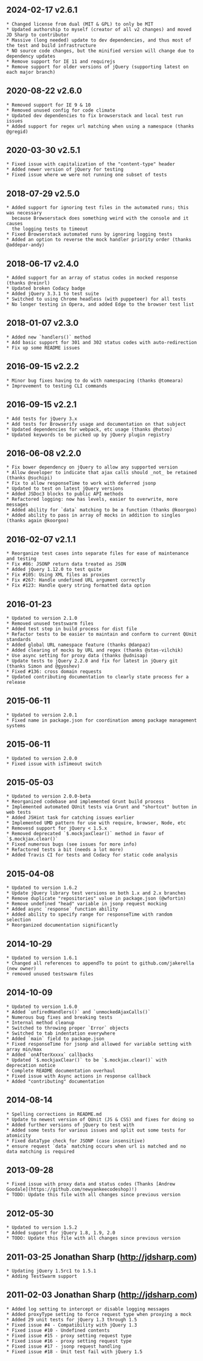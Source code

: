 ## 2024-02-17 v2.6.1
    * Changed license from dual (MIT & GPL) to only be MIT
    * Updated authorship to myself (creator of all v2 changes) and moved JD Sharp to contributor
    * Massive (long needed) update to dev dependencies, and thus most of the test and build infrastructure
    * NO source code changes, but the minified version will change due to dependency updates
    * Remove support for IE 11 and requirejs
    * Remove support for older versions of jQuery (supporting latest on each major branch)

## 2020-08-22 v2.6.0
    * Removed support for IE 9 & 10
    * Removed unused config for code climate
    * Updated dev dependencies to fix browserstack and local test run issues
    * Added support for regex url matching when using a namespace (thanks @gregid)

## 2020-03-30 v2.5.1
    * Fixed issue with capitalization of the "content-type" header
    * Added newer version of jQuery for testing
    * Fixed issue where we were not running one subset of tests

## 2018-07-29 v2.5.0
    * Added support for ignoring test files in the automated runs; this was necessary
      because Browserstack does something weird with the console and it causes
      the logging tests to timeout
    * Fixed Browserstack automated runs by ignoring logging tests
    * Added an option to reverse the mock handler priority order (thanks @addepar-andy)

## 2018-06-17 v2.4.0
    * Added support for an array of status codes in mocked response (thanks @reinrl)
    * Updated broken Codacy badge
    * Added jQuery 3.3.1 to test suite
    * Switched to using Chrome headless (with puppeteer) for all tests
    * No longer testing in Opera, and added Edge to the browser test list

## 2018-01-07 v2.3.0
    * Added new `handlers()` method
    * Add basic support for 301 and 302 status codes with auto-redirection
    * Fix up some README issues

## 2016-09-15 v2.2.2
    * Minor bug fixes having to do with namespacing (thanks @tomeara)
    * Improvement to testing CLI commands

## 2016-09-15 v2.2.1
    * Add tests for jQuery 3.x
    * Add tests for Browserify usage and documentation on that subject
    * Updated dependencies for webpack, etc usage (thanks @hotoo)
    * Updated keywords to be picked up by jQuery plugin registry

## 2016-06-08 v2.2.0
    * Fix bower dependency on jQuery to allow any supported version
    * Allow developer to indicate that ajax calls should _not_ be retained (thanks @suchipi)
    * Fix to allow responseTime to work with deferred jsonp
    * Updated to test on latest jQuery versions
    * Added JSDoc3 blocks to public API methods
    * Refactored logging: now has levels, easier to overwrite, more messages
    * Added ability for `data` matching to be a function (thanks @koorgoo)
    * Added ability to pass in array of mocks in addition to singles (thanks again @koorgoo)

## 2016-02-07 v2.1.1
	* Reorganize test cases into separate files for ease of maintenance and testing
	* Fix #86: JSONP return data treated as JSON
	* Added jQuery 1.12.0 to test quite
	* Fix #105: Using XML files as proxies
	* Fix #267: Handle undefined URL argument correctly
	* Fix #123: Handle query string formatted data option

## 2016-01-23
    * Updated to version 2.1.0
    * Removed unused testswarm files
    * Added test step in build process for dist file
    * Refactor tests to be easier to maintain and conform to current QUnit standards
    * Added global URL namespace feature (thanks @danpaz)
    * Added clearing of mocks by URL and regex (thanks @stas-vilchik)
    * Use async setting for proxy data (thanks @udnisap)
    * Update tests to jQuery 2.2.0 and fix for latest in jQuery git (thanks Simon and @gyoshev)
    * Fixed #136: cross domain requests
    * Updated contributing documentation to clearly state process for a release

## 2015-06-11
    * Updated to version 2.0.1
    * Fixed name in package.json for coordination among package management systems

## 2015-06-11
    * Updated to version 2.0.0
    * Fixed issue with isTimeout switch

## 2015-05-03
    * Updated to version 2.0.0-beta
    * Reorganized codebase and implemented Grunt build process
    * Implemented automated QUnit tests via Grunt and "shortcut" button in web tests
    * Added JSHint task for catching issues earlier
    * Implemented UMD pattern for use with require, browser, Node, etc
    * Removesd support for jQuery < 1.5.x
    * Removed deprecated `$.mockjaxClear()` method in favor of `$.mockjax.clear()`
    * Fixed numerous bugs (see issues for more info)
    * Refactored tests a bit (needs a lot more)
    * Added Travis CI for tests and Codacy for static code analysis

## 2015-04-08
    * Updated to version 1.6.2
    * Update jQuery library test versions on both 1.x and 2.x branches
    * Remove duplicate "repositories" value in package.json (@wfortin)
    * Remove undefined "head" variable in jsonp request mocking
    * Added async `response` function ability
    * Added ability to specify range for responseTime with random selection
    * Reorganized documentation significantly

## 2014-10-29
    * Updated to version 1.6.1
    * Changed all references to appendTo to point to github.com/jakerella (new owner)
    * removed unused testswarm files

## 2014-10-09
    * Updated to version 1.6.0
    * Added `unfiredHandlers()` and `unmockedAjaxCalls()`
    * Numerous bug fixes and breaking tests
    * Internal method cleanup
    * Switched to throwing proper `Error` objects
    * Switched to tab indentation everywhere
    * Added `main` field to package.json
    * Fixed responseTime for jsonp and allowed for variable setting with array min/max
    * Added `onAfterXxxxx` callbacks
    * Updated `$.mockjaxClear()` to be `$.mockjax.clear()` with deprecation notice
    * Complete README documentation overhaul
    * Fixed issue with Async actions in response callback
    * Added "contributing" documentation

## 2014-08-14
    * Spelling corrections in README.md
    * Update to newest version of QUnit (JS & CSS) and fixes for doing so
    * Added further versions of jQuery to test with
    * Added some tests for various issues and split out some tests for atomicity
    * Fixed dataType check for JSONP (case insensitive)
    * ensure request `data` matching occurs when url is matched and no data matching is required

## 2013-09-28
	* Fixed issue with proxy data and status codes (Thanks [Andrew Goodale](https://github.com/newyankeecodeshop)!)
	* TODO: Update this file with all changes since previous version

## 2012-05-30
	* Updated to version 1.5.2
	* Added support for jQuery 1.8, 1.9, 2.0
	* TODO: Update this file with all changes since previous version

## 2011-03-25   Jonathan Sharp (http://jdsharp.com)
    * Updating jQuery 1.5rc1 to 1.5.1
	* Adding TestSwarm support

## 2011-02-03	Jonathan Sharp (http://jdsharp.com)
	* Added log setting to intercept or disable logging messages
	* Added proxyType setting to force request type when proxying a mock
	* Added 29 unit tests for jQuery 1.3 through 1.5
	* Fixed issue #4 - Compatibility with jQuery 1.3
	* Fixed issue #10 - Undefined contents
	* Fixed issue #15 - proxy setting request type
	* Fixed issue #16 - proxy setting request type
	* Fixed issue #17 - jsonp request handling
	* Fixed issue #18 - Unit test fail with jQuery 1.5

